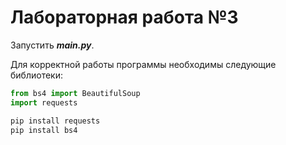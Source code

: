 # Лабораторная работа №3

Запустить ***main.py***. 

Для корректной работы программы необходимы следующие библиотеки:

```python
from bs4 import BeautifulSoup
import requests

pip install requests
pip install bs4
```
